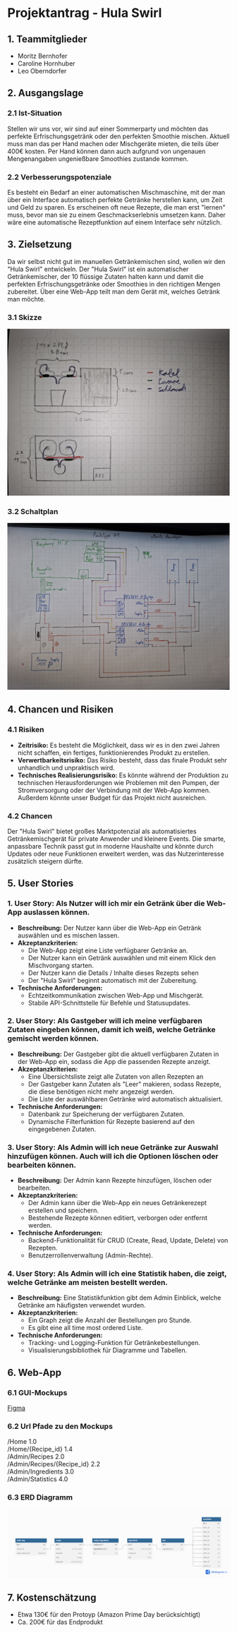 # Projektantrag - Hula Swirl

## 1. Teammitglieder
* Moritz Bernhofer
* Caroline Hornhuber
* Leo Oberndorfer

## 2. Ausgangslage

### 2.1 Ist-Situation
Stellen wir uns vor, wir sind auf einer Sommerparty und möchten das perfekte Erfrischungsgetränk oder den perfekten Smoothie mischen. Aktuell muss man das per Hand machen oder Mischgeräte mieten, die teils über 400€ kosten. Per Hand können dann auch aufgrund von ungenauen Mengenangaben ungenießbare Smoothies zustande kommen. 

### 2.2 Verbesserungspotenziale
Es besteht ein Bedarf an einer automatischen Mischmaschine, mit der man über ein Interface automatisch perfekte Getränke herstellen kann, um Zeit und Geld zu sparen. Es erscheinen oft neue Rezepte, die man erst "lernen" muss, bevor man sie zu einem Geschmackserlebnis umsetzen kann. Daher wäre eine automatische Rezeptfunktion auf einem Interface sehr nützlich.

## 3. Zielsetzung
Da wir selbst nicht gut im manuellen Getränkemischen sind, wollen wir den "Hula Swirl" entwickeln. Der "Hula Swirl" ist ein automatischer Getränkemischer, der 10 flüssige Zutaten halten kann und damit die perfekten Erfrischungsgetränke oder Smoothies in den richtigen Mengen zubereitet. Über eine Web-App teilt man dem Gerät mit, welches Getränk man möchte.


### 3.1 Skizze
![](assets/Skizze.jpg)

### 3.2 Schaltplan
![](assets/Schaltplan.jpg)

## 4. Chancen und Risiken

### 4.1 Risiken
* **Zeitrisiko:** Es besteht die Möglichkeit, dass wir es in den zwei Jahren nicht schaffen, ein fertiges, funktionierendes Produkt zu erstellen.
* **Verwertbarkeitsrisiko:** Das Risiko besteht, dass das finale Produkt sehr unhandlich und unpraktisch wird.
* **Technisches Realisierungsrisiko:** Es könnte während der Produktion zu technischen Herausforderungen wie Problemen mit den Pumpen, der Stromversorgung oder der Verbindung mit der Web-App kommen. Außerdem könnte unser Budget für das Projekt nicht ausreichen.

### 4.2 Chancen
Der "Hula Swirl" bietet großes Marktpotenzial als automatisiertes Getränkemischgerät für private Anwender und kleinere Events. Die smarte, anpassbare Technik passt gut in moderne Haushalte und könnte durch Updates oder neue Funktionen erweitert werden, was das Nutzerinteresse zusätzlich steigern dürfte.

## 5. User Stories
### 1. User Story: Als Nutzer will ich mir ein Getränk über die Web-App auslassen können.
- **Beschreibung:** Der Nutzer kann über die Web-App ein Getränk auswählen und es mischen lassen.
- **Akzeptanzkriterien:**
  - Die Web-App zeigt eine Liste verfügbarer Getränke an.
  - Der Nutzer kann ein Getränk auswählen und mit einem Klick den Mischvorgang starten.
  - Der Nutzer kann die Details / Inhalte dieses Rezepts sehen
  - Der "Hula Swirl" beginnt automatisch mit der Zubereitung.
- **Technische Anforderungen:**
  - Echtzeitkommunikation zwischen Web-App und Mischgerät.
  - Stabile API-Schnittstelle für Befehle und Statusupdates.

### 2. User Story: Als Gastgeber will ich meine verfügbaren Zutaten eingeben können, damit ich weiß, welche Getränke gemischt werden können.
- **Beschreibung:** Der Gastgeber gibt die aktuell verfügbaren Zutaten in der Web-App ein, sodass die App die passenden Rezepte anzeigt.
- **Akzeptanzkriterien:**
  - Eine Übersichtsliste zeigt alle Zutaten von allen Rezepten an
  - Der Gastgeber kann Zutaten als "Leer" makieren, sodass Rezepte, die diese benötigen nicht mehr angezeigt werden.
  - Die Liste der auswählbaren Getränke wird automatisch aktualisiert.
- **Technische Anforderungen:**
  - Datenbank zur Speicherung der verfügbaren Zutaten.
  - Dynamische Filterfunktion für Rezepte basierend auf den eingegebenen Zutaten.

### 3. User Story: Als Admin will ich neue Getränke zur Auswahl hinzufügen können. Auch will ich die Optionen löschen oder bearbeiten können.
- **Beschreibung:** Der Admin kann Rezepte hinzufügen, löschen oder bearbeiten.
- **Akzeptanzkriterien:**
  - Der Admin kann über die Web-App ein neues Getränkerezept erstellen und speichern.
  - Bestehende Rezepte können editiert, verborgen oder entfernt werden.
- **Technische Anforderungen:**
  - Backend-Funktionalität für CRUD (Create, Read, Update, Delete) von Rezepten.
  - Benutzerrollenverwaltung (Admin-Rechte).

### 4. User Story: Als Admin will ich eine Statistik haben, die zeigt, welche Getränke am meisten bestellt werden.
- **Beschreibung:** Eine Statistikfunktion gibt dem Admin Einblick, welche Getränke am häufigsten verwendet wurden.
- **Akzeptanzkriterien:**
  - Ein Graph zeigt die Anzahl der Bestellungen pro Stunde.
  - Es gibt eine all time most ordered Liste.
- **Technische Anforderungen:**
  - Tracking- und Logging-Funktion für Getränkebestellungen.
  - Visualisierungsbibliothek für Diagramme und Tabellen.

## 6. Web-App

### 6.1 GUI-Mockups
[Figma](https://www.figma.com/design/Kv5zzkLDU8AcD5gaHvIsNp/HulaSwirl?node-id=3-4&t=TftDCDX82oTWYwnj-1)

### 6.2 Url Pfade zu den Mockups

/Home				1.0\
/Home/{Recipe_id}		1.4\
/Admin/Recipes			2.0	\
/Admin/Recipes/{Recipe_id}	2.2\
/Admin/Ingredients		3.0\
/Admin/Statistics		4.0

### 6.3 ERD Diagramm
![](assets/ERD.png)

## 7. Kostenschätzung

- Etwa 130€ für den Protoyp (Amazon Prime Day berücksichtigt)
- Ca. 200€ für das Endprodukt

